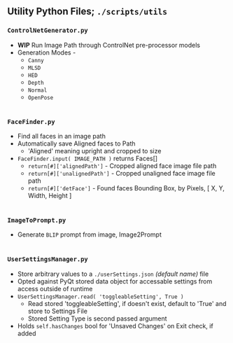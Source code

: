  ## Utility Python Files; `./scripts/utils`
 
### `ControlNetGenerator.py`
 - **WIP** Run Image Path through ControlNet pre-processor models
 - Generation Modes -
   - `Canny`
   - `MLSD`
   - `HED`
   - `Depth`
   - `Normal`
   - `OpenPose`
<br><br>

### `FaceFinder.py`
 - Find all faces in an image path
 - Automatically save Aligned faces to Path
   - 'Aligned' meaning upright and cropped to size
 - `FaceFinder.input( IMAGE_PATH )` returns Faces[]
   - `return[#]['alignedPath']` - Cropped aligned face image file path
   - `return[#]['unalignedPath']` - Cropped unaligned face image file path
   - `return[#]['detFace']` - Found faces Bounding Box, by Pixels, [ X, Y, Width, Height ]
<br><br>


### `ImageToPrompt.py`
 - Generate `BLIP` prompt from image, Image2Prompt
<br><br>


### `UserSettingsManager.py`
 - Store arbitrary values to a `./userSettings.json` *(default name)* file
 - Opted against PyQt stored data object for accessable settings from access outside of runtime
 - `UserSettingsManager.read( 'toggleableSetting', True )`
   - Read stored 'toggleableSetting', if doesn't exist, default to 'True' and store to Settings File
   - Stored Setting Type is second passed argument
 - Holds `self.hasChanges` bool for 'Unsaved Changes' on Exit check, if added
<br><br>
